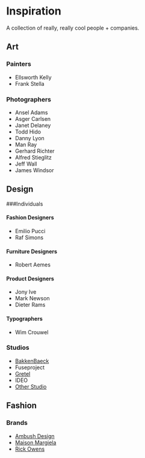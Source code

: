 # Inspiration
A collection of really, really cool people + companies. 

## Art
### Painters
- Ellsworth Kelly
- Frank Stella

### Photographers
- Ansel Adams
- Asger Carlsen
- Janet Delaney
- Todd Hido
- Danny Lyon
- Man Ray
- Gerhard Richter
- Alfred Stieglitz
- Jeff Wall
- James Windsor


## Design 
###Individuals
#### Fashion Designers
- Emilio Pucci
- Raf Simons

#### Furniture Designers
- Robert Aemes

#### Product Designers
- Jony Ive
- Mark Newson
- Dieter Rams

#### Typographers
- Wim Crouwel

### Studios
- [BakkenBaeck](https://bakkenbaeck.com/)
- Fuseproject
- [Gretel](http://gretelny.com/)
- IDEO
- [Other Studio](http://www.other-studio.com/)


## Fashion
### Brands
- [Ambush Design](http://www.ambushdesign.com/)
- [Maison Margiela](http://www.maisonmargiela.com/)
- [Rick Owens](https://www.rickowens.eu/en/US)

